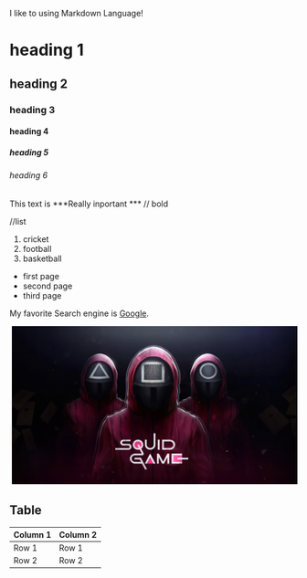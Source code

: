 I like to using Markdown Language!

# heading 1
## heading 2
### heading 3
#### heading 4
##### heading 5
###### heading 6

This text is ***Really inportant *** // bold


//list

1. cricket
2. football
3. basketball

- first page
- second page
- third page

My favorite Search engine is [Google](https://www.google.ca/).

![Squide game image](/image/Background.png)

## Table
Column 1 | Column 2
-- | --
Row 1 | Row 1
Row 2 | Row 2
